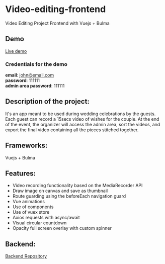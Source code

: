 # Video-editing-frontend
Video Editing Project Frontend with Vuejs + Bulma

## Demo
[Live demo](https://videoediting.netlify.com/#/)

### Credentials for the demo

**email**: john@email.com <br>
**password**: 111111 <br>
**admin area password**: 111111 <br>

## Description of the project: 

It's an app meant to be used during wedding celebrations by the guests. Each guest can record a 15secs video of wishes for the couple. At the end of the event, the organizer will access the admin area, sort the videos, and export the final video containing all the pieces stitched together. 

## Frameworks: 

Vuejs + Bulma

## Features: 

- Video recording functionality based on the MediaRecorder API
- Draw image on canvas and save as thumbnail 
- Route guarding using the beforeEach navigation guard
- Vue animations 
- Use of components 
- Use of vuex store 
- Axios requests with async/await 
- Visual circular countdown 
- Opacity full screen overlay with custom spinner 

## Backend:

[Backend Repository](https://github.com/FrancescoMussi/Video-editing-backend)
